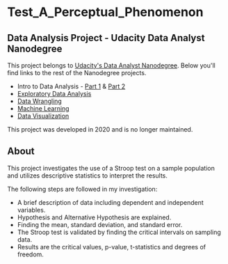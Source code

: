 # Test_A_Perceptual_Phenomenon

## Data Analysis Project - Udacity Data Analyst Nanodegree

This project belongs to [Udacity's Data Analyst Nanodegree](https://www.udacity.com/course/data-analyst-nanodegree--nd002). Below you'll find links to the rest of the Nanodegree projects.

- Intro to Data Analysis - [Part 1](https://github.com/j-smith3/Investigating_TMDb_Dataset) & [Part 2](https://github.com/j-smith3/Test_A_Perceptual_Phenomenon)
- [Exploratory Data Analysis](https://github.com/j-smith3/White-Wine-EDA)
- [Data Wrangling](https://github.com/j-smith3/OpenStreetMap-Saginaw-TX)
- [Machine Learning](https://github.com/j-smith3/Enron_Fraud_Detection)
- [Data Visualization](https://github.com/j-smith3/Baseball-EDA-Visualization)

This project was developed in 2020 and is no longer maintained.

## About

This project investigates the use of a Stroop test on a sample population and utilizes descriptive statistics to interpret the results.

The following steps are followed in my investigation:

   - A brief description of data including dependent and independent variables.
   - Hypothesis and Alternative Hypothesis are explained.
   - Finding the mean, standard deviation, and standard error.
   - The Stroop test is validated by finding the critical intervals on sampling data.
   - Results are the critical values, p-value, t-statistics and degrees of freedom.
